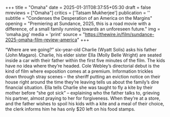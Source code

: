 +++
title = "Omaha"
date = 2025-01-31T08:37:55+05:30
draft = false
mreviews = ["Omaha"]
critics = ['Tatsam Mukherjee']
publication = ''
subtitle = "Condenses the Desperation of an America on the Margins"
opening = "Premiering at Sundance, 2025, this is a road movie with a difference, of a small family running towards an unforeseen future."
img = 'omaha.jpg'
media = 'print'
source = "https://thewire.in/film/sundance-2025-omaha-film-review-america"
+++

“Where are we going?” six-year-old Charlie (Wyatt Solis) asks his father (John Magaro). Charlie, his elder sister Ella (Molly Belle Wright) are seated inside a car with their father within the first five minutes of the film. The kids have no idea where they’re headed. Cole Webley’s directorial debut is the kind of film where exposition comes at a premium. Information trickles down through stray scenes – the sheriff putting an eviction notice on their house right around the time they’re leaving tells us about the family’s dire financial situation. Ella tells Charlie she was taught to fly a kite by their mother before “she got sick” – explaining who the father talks to, grieving his partner, almost praying to her for forgiveness. When they’re at a store, and the father wishes to spoil his kids with a kite and a meal of their choice, the clerk informs him he has only $20 left on his food stamps.
